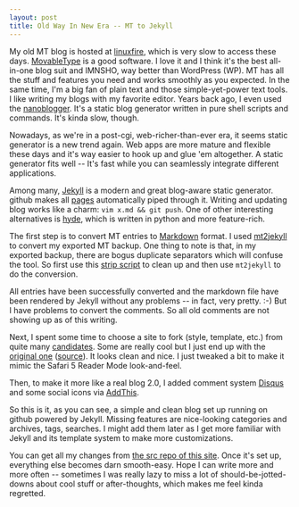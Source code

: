 ```yaml
---
layout: post
title: Old Way In New Era -- MT to Jekyll
---
```


My old MT blog is hosted at [linuxfire][fire], which is very slow to
access these days.  [MovableType][MT] is a good software.  I love it and I think it's the
best all-in-one blog suit and IMNSHO, way better than WordPress (WP).  MT has
all the stuff and features you need and works smoothly as you expected.  In
the same time, I'm a big fan of plain text and those simple-yet-power text
tools.  I like writing my blogs with my favorite editor.  Years back ago, I
even used the [nanoblogger][nb].  It's a static blog generator written in pure
shell scripts and commands.  It's kinda slow, though.

Nowadays, as we're in a post-cgi, web-richer-than-ever era, it seems static
generator is a new trend again.  Web apps are more mature and flexible these
days and it's way easier to hook up and glue 'em altogether. A static generator
fits well -- It's fast while you can seamlessly integrate different
applications.

Among many, [Jekyll][jekyll] is a modern and great blog-aware static
generator.  github makes all [pages][pages] automatically piped
through it.  Writing and updating blog works like a charm: `vim x.md && git
push`.  One of other interesting alternatives is [hyde][hyde], which is
written in python and more feature-rich.

The first step is to convert MT entries to [Markdown][md] format.  I used
[mt2jekyll][m2j] to convert my exported MT backup.  One thing to note is that,
in my exported backup, there are bogus duplicate separators which will confuse
the tool. So first use this [strip script][strip] to clean up and then use
`mt2jekyll` to do the conversion.

<script src="http://gist.github.com/651761.js?file=strip.pl"></script>

All entries have been successfully converted and the
markdown file have been rendered by Jekyll without any problems -- in fact,
very pretty. :-)  But I have problems to convert the comments.  So all old
comments are not showing up as of this writing.

Next, I spent some time to choose a site to fork (style, template, etc.) from
quite many [candidates][sites].  Some are really cool but I just end up with
the [original one][mojo] ([source][mojosrc]).  It looks clean and nice.  I
just tweaked a bit to make it mimic the Safari 5 Reader Mode look-and-feel.

Then, to make it more like a real blog 2.0, I added comment system [Disqus][dq]
and some social icons via [AddThis][add].

So this is it, as you can see, a simple and clean blog set up running on
github powered by Jekyll.  Missing features are nice-looking categories and
archives, tags, searches.  I might add them later as I get more familiar with
Jekyll and its template system to make more customizations.

You can get all my changes from [the src repo of this site][repo].  Once it's
set up, everything else becomes darn smooth-easy.  Hope I can write more and
more often -- sometimes I was really lazy to miss a lot of
should-be-jotted-downs about cool stuff or after-thoughts, which makes me feel
kinda regretted.

[md]: http://daringfireball.net/projects/markdown/
[jekyll]: http://github.com/mojombo/jekyll
[pages]: http://pages.github.com/
[repo]: http://github.com/int/int.github.com
[fire]: http://linuxfire.com.cn/~alecs/
[add]: http://www.addthis.com/
[sites]: http://github.com/mojombo/jekyll/wiki/Sites
[dq]: http://disqus.com/
[m2j]: http://github.com/metajack/mt2jekyll
[mojo]: http://tom.preston-werner.com/
[mojosrc]: http://github.com/mojombo/mojombo.github.com
[nb]: http://nanoblogger.sourceforge.net/
[hyde]: http://github.com/lakshmivyas/hyde
[MT]: http://movabletype.org
[strip]: http://gist.github.com/651761
